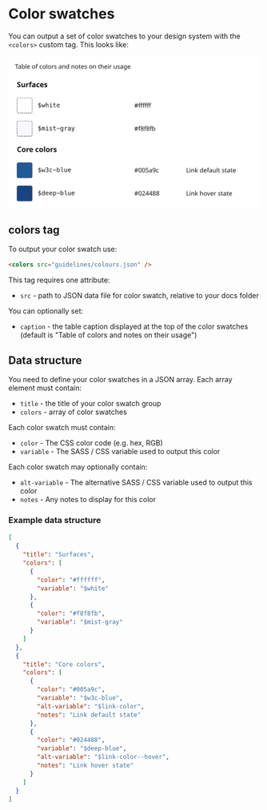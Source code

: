 # Color swatches

You can output a set of color swatches to your design system with the `<colors>` custom tag. This looks like: 

![Color swatches](img/color-swatches.png)

## colors tag

To output your color swatch use:

```markdown
<colors src="guidelines/colours.json" />
```

This tag requires one attribute:
* `src` - path to JSON data file for color swatch, relative to your docs folder

You can optionally set:
* `caption` - the table caption displayed at the top of the color swatches (default is "Table of colors and notes on their usage")

## Data structure

You need to define your color swatches in a JSON array. Each array element must contain:

* `title` - the title of your color swatch group
* `colors` - array of color swatches

Each color swatch must contain:

* `color` - The CSS color code (e.g. hex, RGB)
* `variable` - The SASS / CSS variable used to output this color

Each color swatch may optionally contain:

* `alt-variable` - The alternative SASS / CSS variable used to output this color
* `notes` - Any notes to display for this color

### Example data structure

```json
[
  {
    "title": "Surfaces",
    "colors": [
      {
        "color": "#ffffff",
        "variable": "$white"
      },
      {
        "color": "#f8f8fb",
        "variable": "$mist-gray"
      }
    ]
  },
  {
    "title": "Core colors",
    "colors": [
      {
        "color": "#005a9c",
        "variable": "$w3c-blue",
        "alt-variable": "$link-color",
        "notes": "Link default state"
      },
      {
        "color": "#024488",
        "variable": "$deep-blue",
        "alt-variable": "$link-color--hover",
        "notes": "Link hover state"
      }
    ]
  }
]
```
